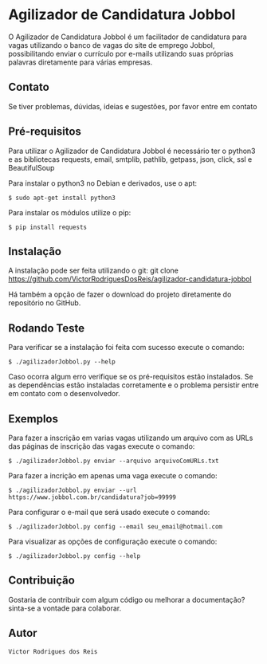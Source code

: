 # Agilizador de Candidatura Jobbol
O Agilizador de Candidatura Jobbol é um facilitador de candidatura para vagas utilizando o banco de vagas do site de emprego Jobbol, possibilitando enviar o currículo por e-mails utilizando suas próprias palavras diretamente para várias empresas.

## Contato
Se tiver problemas, dúvidas, ideias e sugestões, por favor entre em contato

## Pré-requisitos
Para utilizar o Agilizador de Candidatura Jobbol é necessário ter o python3 e as bibliotecas requests, email, smtplib, pathlib, getpass, json, click, ssl e BeautifulSoup

Para instalar o python3 no Debian e derivados, use o apt:
```console
$ sudo apt-get install python3
```

Para instalar os módulos utilize o pip:
```console
$ pip install requests
```

## Instalação
A instalação pode ser feita utilizando o git:
git clone https://github.com/VictorRodriguesDosReis/agilizador-candidatura-jobbol

Há também a opção de fazer o download do projeto diretamente do repositório no GitHub.

## Rodando Teste
Para verificar se a instalação foi feita com sucesso execute o comando:
```console
$ ./agilizadorJobbol.py --help
```

Caso ocorra algum erro verifique se os pré-requisitos estão instalados. Se as dependências estão instaladas corretamente e o problema persistir entre em contato com o desenvolvedor.

## Exemplos
Para fazer a inscrição em varias vagas utilizando um arquivo com as URLs das páginas de inscrição das vagas execute o comando:
```console
$ ./agilizadorJobbol.py enviar --arquivo arquivoComURLs.txt
```

Para fazer a incrição em apenas uma vaga execute o comando:
```console
$ ./agilizadorJobbol.py enviar --url https://www.jobbol.com.br/candidatura?job=99999
```

Para configurar o e-mail que será usado execute o comando:
```console
$ ./agilizadorJobbol.py config --email seu_email@hotmail.com
```

Para visualizar as opções de configuração execute o comando:
```console
$ ./agilizadorJobbol.py config --help
```

## Contribuição
Gostaria de contribuir com algum código ou melhorar a documentação? sinta-se a vontade para colaborar.

## Autor
    Victor Rodrigues dos Reis
